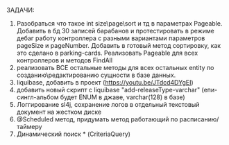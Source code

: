 ЗАДАЧИ:
1. Разобраться что такое int size\page\sort и тд
 в параметрах Pageable. Добавить в бд 30 записей барабанов
 и протестировать в режиме дебаг работу контроллера с 
 разными вариантами параметров pageSize и pageNumber.
 Добавить в готовый метод сортировку, как это сделано 
 в parking-cards. Реализовать Pageable для всех контроллеров
 и методов FindAll
2. реализовать ВСЕ остальные методы для всех остальных entity по созданию\редактированию сущности в базе данных.
3. liquibase, добавить в проект (https://youtu.be/JTdcd4DYgEI)
4. добавить новый скрипт с liquibase "add-releaseType-varchar" 
(епи-сингл-альбом будет ENUM в джаве, varchar(128) в базе)
5. Логгирование sl4j, сохранение логов в отдельный текстовый документ на жестком диске
6. @Scheduled метод, придумать метод работающий по расписанию/ таймеру
7. Динамический поиск * (CriteriaQuery)